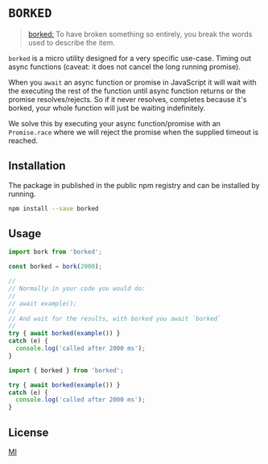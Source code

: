 # `BORKED`

> [borked:](https://www.urbandictionary.com/define.php?term=borked)
> To have broken something so entirely, you break the words used to describe the item.

`borked` is a micro utility designed for a very specific use-case. Timing out
async functions (caveat: it does not cancel the long running promise).

When you `await` an async function or promise in JavaScript it will wait with
the executing the rest of the function until async function returns or the
promise resolves/rejects. So if it never resolves, completes because it's
borked, your whole function will just be waiting indefinitely.

We solve this by executing your async function/promise with an `Promise.race`
where we will reject the promise when the supplied timeout is reached.

## Installation

The package in published in the public npm registry and can be installed by
running.

```bash
npm install --save borked
```

## Usage

```js
import bork from 'borked';

const borked = bork(2000);

//
// Normally in your code you would do:
//
// await example();
//
// And wait for the results, with borked you await `borked`
//
try { await borked(example()) }
catch (e) {
  console.log('called after 2000 ms');
}
```

```js
import { borked } from 'borked';

try { await borked(example()) }
catch (e) {
  console.log('called after 2000 ms');
}
```

## License

[MI](LICENSE)
